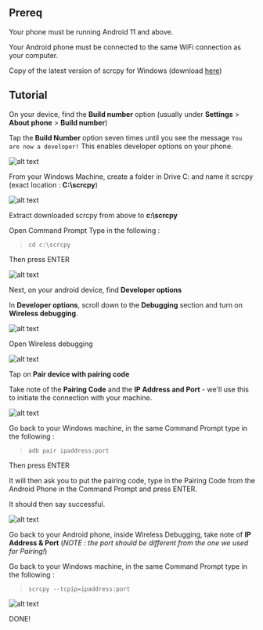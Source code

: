 ## Prereq

Your phone must be running Android 11 and above.

Your Android phone must be connected to the same WiFi connection as your computer.

Copy of the latest version of scrcpy for Windows (download [here](https://github.com/Genymobile/scrcpy/releases))

## Tutorial
On your device, find the **Build number** option (usually under **Settings** > **About phone** > **Build number**)

Tap the  **Build Number**  option seven times until you see the message  `You are now a developer!`  This enables developer options on your phone.

![alt text](https://github.com/ashdotnet/android-scrcpy-setup/blob/main/screenshots/1-1.png?raw=true)

From your Windows Machine, create a folder in Drive C: and name it scrcpy (exact location : **C:\scrcpy**)

![alt text](https://github.com/ashdotnet/android-scrcpy-setup/blob/main/screenshots/1.png?raw=true)

Extract downloaded scrcpy from above to **c:\scrcpy**

Open Command Prompt
Type in the following : 

>     cd c:\scrcpy
Then press ENTER

![alt text](https://github.com/ashdotnet/android-scrcpy-setup/blob/main/screenshots/2.png?raw=true)

Next, on your android device, find **Developer options**

In  **Developer options**, scroll down to the  **Debugging**  section and turn on  **Wireless debugging**. 

![alt text](https://github.com/ashdotnet/android-scrcpy-setup/blob/main/screenshots/1-2.png?raw=true)

Open Wireless debugging

![alt text](https://github.com/ashdotnet/android-scrcpy-setup/blob/main/screenshots/1-3.png?raw=true)

Tap on **Pair device with pairing code**

Take note of the **Pairing Code** and the **IP Address and Port** - we'll use this to initiate the connection with your machine.

![alt text](https://github.com/ashdotnet/android-scrcpy-setup/blob/main/screenshots/1-4.png?raw=true)

Go back to your Windows machine, in the same Command Prompt type in the following : 
>     adb pair ipaddress:port

Then press ENTER

It will then ask you to put the pairing code, type in the Pairing Code from the Android Phone in the Command Prompt and press ENTER.

It should then say successful.

![alt text](https://github.com/ashdotnet/android-scrcpy-setup/blob/main/screenshots/3.png?raw=true)

Go back to your Android phone, inside Wireless Debugging, take note of **IP Address & Port** (*NOTE : the port should be different from the one we used for Pairing!*)

Go back to your Windows machine, in the same Command Prompt type in the following : 
>     scrcpy --tcpip=ipaddress:port

![alt text](https://github.com/ashdotnet/android-scrcpy-setup/blob/main/screenshots/4.png?raw=true)

DONE!
